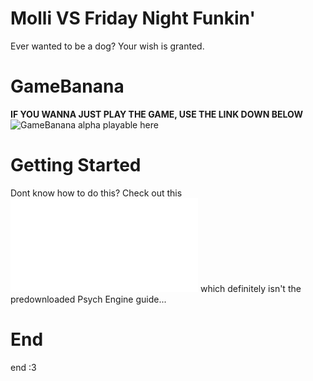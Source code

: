 # Molli VS Friday Night Funkin'
Ever wanted to be a dog? Your wish is granted.
# GameBanana
**IF YOU WANNA JUST PLAY THE GAME, USE THE LINK DOWN BELOW**
![GameBanana alpha playable here]()
# Getting Started
Dont know how to do this? Check out this ![guide](/BUILDING.md) which definitely isn't the predownloaded Psych Engine guide...
# End
end :3